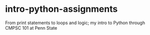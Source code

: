# intro-python-assignments
From print statements to loops and logic; my intro to Python through CMPSC 101 at Penn State
